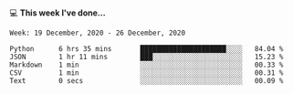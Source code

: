 💻 **This week I've done...**

<!--START_SECTION:waka-->
```text
Week: 19 December, 2020 - 26 December, 2020

Python      6 hrs 35 mins       █████████████████████░░░░   84.04 % 
JSON        1 hr 11 mins        ███░░░░░░░░░░░░░░░░░░░░░░   15.23 % 
Markdown    1 min               ░░░░░░░░░░░░░░░░░░░░░░░░░   00.33 % 
CSV         1 min               ░░░░░░░░░░░░░░░░░░░░░░░░░   00.31 % 
Text        0 secs              ░░░░░░░░░░░░░░░░░░░░░░░░░   00.09 %
```
<!--END_SECTION:waka-->
